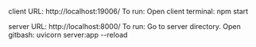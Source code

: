 client URL: http://localhost:19006/
To run: Open client terminal: npm start

server URL: http://localhost:8000/
To run: Go to server directory. Open gitbash: uvicorn server:app --reload